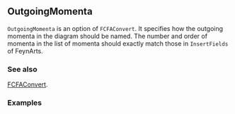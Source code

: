 ## OutgoingMomenta

`OutgoingMomenta` is an option of `FCFAConvert`. It specifies how the outgoing momenta in the diagram should be named. The number and order of momenta in the list of momenta should exactly match those in `InsertFields` of FeynArts.

### See also

[FCFAConvert](FCFAConvert).

### Examples